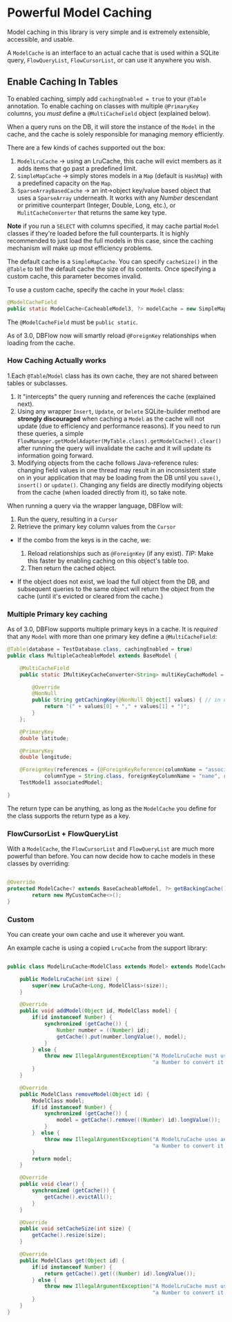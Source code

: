 # Powerful Model Caching
Model caching in this library is very simple and is extremely extensible, accessible, and usable.

A `ModelCache` is an interface to an actual cache that is used within a SQLite query, `FlowQueryList`, `FlowCursorList`, or can use it anywhere you wish.

## Enable Caching In Tables
To enabled caching, simply add `cachingEnabled = true` to your `@Table` annotation. To enable caching on classes with multiple `@PrimaryKey` columns, you _must_ define a `@MultiCacheField` object (explained below).

When a query runs on the DB, it will store the instance of the `Model` in the cache, and the cache is solely responsible for managing memory efficiently.

There are a few kinds of caches supported out the box:
1. `ModelLruCache` -> using an LruCache, this cache will evict members as it adds items that go past a predefined limit.
2. `SimpleMapCache` -> simply stores models in a `Map` (default is `HashMap`) with a predefined capacity on the `Map`.
3. `SparseArrayBasedCache` -> an int->object key/value based object that uses a `SparseArray` underneath. It works with any _Number_ descendant or primitive counterpart (Integer, Double, Long, etc.), or `MulitCacheConverter` that returns the same key type.

**Note** if you run a `SELECT` with columns specified, it may cache partial `Model` classes if they're loaded before the full counterparts. It is highly recommended to just load the full models in this case, since the caching mechanism will make up most efficiency problems.

The default cache is a `SimpleMapCache`. You can specify `cacheSize()` in the `@Table`  to tell the default cache the size of its contents. Once specifying a custom cache, this parameter becomes invalid.

To use a custom cache, specify the cache in your `Model` class:

```java
@ModelCacheField
public static ModelCache<CacheableModel3, ?> modelCache = new SimpleMapCache<>();
```

The `@ModelCacheField` must be `public static`.

As of 3.0, DBFlow now will smartly reload `@ForeignKey` relationships when loading from the cache.

### How Caching Actually works
1.Each `@Table`/`Model` class has its own cache, they are not shared between tables or subclasses.
1. It "intercepts" the query running and references the cache (explained next).
2. Using any wrapper `Insert`, `Update`, or `Delete` SQLite-builder method are **strongly discouraged** when caching a `Model` as the cache will not update (due to efficiency and performance reasons). If you need to run these queries, a simple `FlowManager.getModelAdapter(MyTable.class).getModelCache().clear()` after running the query will invalidate the cache and it will update its information going forward.
3. Modifying objects from the cache follows Java-reference rules: changing field values in one thread may result in an inconsistent state on in your application that may be loading from the DB until you `save()`, `insert()` or `update()`. Changing any fields are directly modifying objects from the cache (when loaded directly from it), so take note. 

When running a query via the wrapper language, DBFlow will:
1. Run the query, resulting in a `Cursor`
2. Retrieve the primary key column values from the `Cursor`
- If the combo from the keys is in the cache, we:
  1. Reload relationships such as `@ForeignKey` (if any exist). _TIP:_ Make this faster by enabling caching on this object's table too.
  2. Then return the cached object.

- If the object does not exist, we load the full object from the DB, and subsequent queries to the same object will return the object from the cache (until it's evicted or cleared from the cache.)

### Multiple Primary key caching
As of 3.0, DBFlow supports multiple primary keys in a cache. It is _required_ that any `Model` with more than one primary key define a `@MultiCacheField`:

```java
@Table(database = TestDatabase.class, cachingEnabled = true)
public class MultipleCacheableModel extends BaseModel {

    @MultiCacheField
    public static IMultiKeyCacheConverter<String> multiKeyCacheModel = new IMultiKeyCacheConverter<String>() {

        @Override
        @NonNull
        public String getCachingKey(@NonNull Object[] values) { // in order of the primary keys defined
            return "(" + values[0] + "," + values[1] + ")";
        }
    };

    @PrimaryKey
    double latitude;

    @PrimaryKey
    double longitude;

    @ForeignKey(references = {@ForeignKeyReference(columnName = "associatedModel",
            columnType = String.class, foreignKeyColumnName = "name", referencedFieldIsPackagePrivate = true)})
    TestModel1 associatedModel;

}
```

The return type can be anything, as long as the `ModelCache` you define for the class supports the return type as a key.

### FlowCursorList + FlowQueryList
With a `ModelCache`, the `FlowCursorList` and `FlowQueryList` are much more powerful than before. You can now decide how to cache models in these classes by overriding:

```java

@Override
protected ModelCache<? extends BaseCacheableModel, ?> getBackingCache() {
        return new MyCustomCache<>();
}
```

### Custom
You can create your own cache and use it wherever you want.

An example cache is using a copied `LruCache` from the support library:

```java

public class ModelLruCache<ModelClass extends Model> extends ModelCache<ModelClass, LruCache<Long, ModelClass>>{

    public ModelLruCache(int size) {
        super(new LruCache<Long, ModelClass>(size));
    }

    @Override
    public void addModel(Object id, ModelClass model) {
        if(id instanceof Number) {
            synchronized (getCache()) {
                Number number = ((Number) id);
                getCache().put(number.longValue(), model);
            }
        } else {
            throw new IllegalArgumentException("A ModelLruCache must use an id that can cast to" +
                                               "a Number to convert it into a long");
        }
    }

    @Override
    public ModelClass removeModel(Object id) {
        ModelClass model;
        if(id instanceof Number) {
            synchronized (getCache()) {
                model = getCache().remove(((Number) id).longValue());
            }
        }  else {
            throw new IllegalArgumentException("A ModelLruCache uses an id that can cast to" +
                                               "a Number to convert it into a long");
        }
        return model;
    }

    @Override
    public void clear() {
        synchronized (getCache()) {
            getCache().evictAll();
        }
    }

    @Override
    public void setCacheSize(int size) {
        getCache().resize(size);
    }

    @Override
    public ModelClass get(Object id) {
        if(id instanceof Number) {
            return getCache().get(((Number) id).longValue());
        } else {
            throw new IllegalArgumentException("A ModelLruCache must use an id that can cast to" +
                                               "a Number to convert it into a long");
        }
    }
}
```
